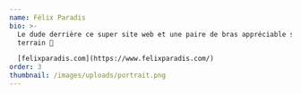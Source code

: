 ```yaml
---
name: Félix Paradis
bio: >-
  Le dude derrière ce super site web et une paire de bras appréciable sur le
  terrain 💪

  [felixparadis.com](https://www.felixparadis.com/)
order: 3
thumbnail: /images/uploads/portrait.png
---
```

